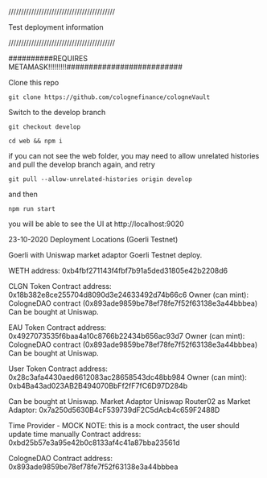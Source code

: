 
//////////////////////////////////////////

Test deployment information

//////////////////////////////////////////

##########REQUIRES METAMASK!!!!!!!!!##########################

Clone this repo

```
git clone https://github.com/colognefinance/cologneVault
```

Switch to the develop branch

```
git checkout develop
```
 
```
cd web && npm i
```

if you can not see the web folder, you may need to allow unrelated histories and pull the develop branch again, and retry

```
git pull --allow-unrelated-histories origin develop  
```


and then 

```
npm run start
```

you will be able to see the UI at http://localhost:9020




23-10-2020 Deployment Locations (Goerli Testnet)

Goerli with Uniswap market adaptor
Goerli Testnet deploy.

WETH address: 0xb4fbf271143f4fbf7b91a5ded31805e42b2208d6

CLGN Token
Contract address: 0x18b382e8ce255704d8090d3e24633492d74b66c6
Owner (can mint): CologneDAO contract (0x893ade9859be78ef78fe7f52f63138e3a44bbbea)
Can be bought at Uniswap.

EAU Token
Contract address: 0x4927073535f6baa4a10c8766b22434b656ac93d7
Owner (can mint): CologneDAO contract (0x893ade9859be78ef78fe7f52f63138e3a44bbbea)
Can be bought at Uniswap.

User Token
Contract address: 0x28c3afa4430aed6612083ac28658543dc48bb984
Owner (can mint): 0xb4Ba43ad023AB2B494070BbFf2fF7fC6D97D284b

Can be bought at Uniswap.
Market Adaptor
Uniswap Router02 as Market Adaptor: 0x7a250d5630B4cF539739dF2C5dAcb4c659F2488D

Time Provider - MOCK
NOTE: this is a mock contract, the user should update time manually
Contract address: 0xbd25b57e3a95e42b0c8133af4c41a87bba23561d

CologneDAO
Contract address: 0x893ade9859be78ef78fe7f52f63138e3a44bbbea
